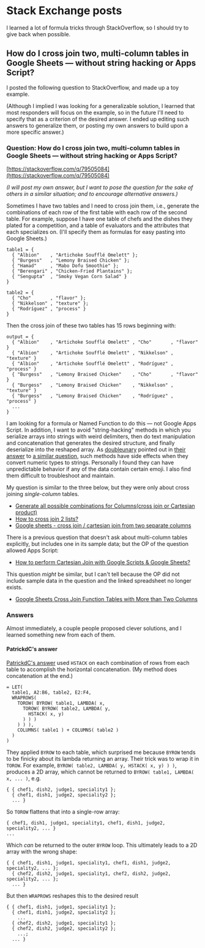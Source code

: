 # Stack Exchange posts

I learned a lot of formula tricks through StackOverflow, so I should try to give back when possible.


## How do I cross join two, multi-column tables in Google Sheets — without string hacking or Apps Script?

I posted the following question to StackOverflow, and made up a toy example. 

(Although I implied I was looking for a generalizable solution, I learned that most responders will focus on the example, so in the future I'll need to specify that as a criterion of the desired answer. I ended up editing such answers to generalize them, or posting my own answers to build upon a more specific answer.)

### Question: How do I cross join two, multi-column tables in Google Sheets — without string hacking or Apps Script?

[https://stackoverflow.com/q/79505084](https://stackoverflow.com/q/79505084)

*(I will post my own answer, but I want to pose the question for the sake of others in a similar situation; and to encourage alternative answers.)*

Sometimes I have two tables and I need to cross join them, i.e., generate the combinations of each row of the first table with each row of the second table. For example, suppose I have one table of chefs and the dishes they plated for a competition, and a table of evaluators and the attributes that each specializes on. (I'll specify them as formulas for easy pasting into Google Sheets.)

```
table1 = {
  { "Albion"    , "Artichoke Soufflé Omelett" };
  { "Burgess"   , "Lemony Braised Chicken" };
  { "Hamad"     , "Mabo Dofu Smoothie" };
  { "Berengari" , "Chicken-Fried Plantains" };
  { "Sengupta"  , "Smoky Vegan Corn Salad" }
}

table2 = {
  { "Cho"       , "flavor" };
  { "Nikkelson" , "texture" };
  { "Rodríguez" , "process" }
}
```

Then the cross join of these two tables has 15 rows beginning with:
```
output = {
  { "Albion"    , "Artichoke Soufflé Omelett" , "Cho"       , "flavor" }
  { "Albion"    , "Artichoke Soufflé Omelett" , "Nikkelson" , "texture" }
  { "Albion"    , "Artichoke Soufflé Omelett" , "Rodríguez" , "process" }
  { "Burgess"   , "Lemony Braised Chicken"    , "Cho"       , "flavor" }
  { "Burgess"   , "Lemony Braised Chicken"    , "Nikkelson" , "texture" }
  { "Burgess"   , "Lemony Braised Chicken"    , "Rodríguez" , "process" }
  ...
}
```

I am looking for a formula or Named Function to do this — not Google Apps Script. In addition, I want to avoid "string-hacking" methods in which you serialize arrays into strings with weird delimiters, then do text manipulation and concatenation that generates the desired structure, and finally deserialize into the reshaped array. As [doubleunary](https://stackoverflow.com/users/13045193/doubleunary) pointed out in [their answer](https://stackoverflow.com/a/76126924) to [a similar question](https://stackoverflow.com/questions/42805885/generate-all-possible-combinations-for-columnscross-join-or-cartesian-product), such methods have side effects when they convert numeric types to strings. Personally I found they can have unpredictable behavior if any of the data contain certain emoji. I also find them difficult to troubleshoot and maintain.

My question is similar to the three below, but they were only about cross joining *single-column* tables.
- [Generate all possible combinations for Columns(cross join or Cartesian product)](https://stackoverflow.com/questions/42805885/generate-all-possible-combinations-for-columnscross-join-or-cartesian-product)
- [How to cross join 2 lists?](https://stackoverflow.com/questions/70440464/how-to-cross-join-2-lists)
- [Google sheets - cross join / cartesian join from two separate columns](https://stackoverflow.com/questions/65766369/google-sheets-cross-join-cartesian-join-from-two-separate-columns)

There is a previous question that doesn't ask about multi-column tables explicitly, but includes one in its sample data; but the OP of the question allowed Apps Script: 
- [How to perform Cartesian Join with Google Scripts & Google Sheets?](https://stackoverflow.com/questions/65556675/how-to-perform-cartesian-join-with-google-scripts-google-sheets)

This question *might* be similar, but I can't tell because the OP did not include sample data in the question and the linked spreadsheet no longer exists.
- [Google Sheets Cross Join Function Tables with More than Two Columns](https://stackoverflow.com/questions/60572866/google-sheets-cross-join-function-tables-with-more-than-two-columns)


### Answers

Almost immediately, a couple people proposed clever solutions, and I learned something new from each of them.

#### PatrickdC's answer

[PatrickdC's answer](https://stackoverflow.com/a/79505103) used `HSTACK` on each combination of rows from each table to accomplish the horizontal concatenation. (My method does concatenation at the end.) 

```
= LET(
  table1, A2:B6, table2, E2:F4,
  WRAPROWS(
    TOROW( BYROW( table1, LAMBDA( x,
      TOROW( BYROW( table2, LAMBDA( y,
        HSTACK( x, y)
      ) ) ) 
    ) ) ),
    COLUMNS( table1 ) + COLUMNS( table2 )
  )
)
```

They applied `BYROW` to each table, which surprised me because `BYROW` tends to be finicky about its lambda returning an array. Their trick was to wrap it in `TOROW`. For example, `BYROW( table2, LAMBDA( y, HSTACK( x, y) ) )`, produces a 2D array, which cannot be returned to `BYROW( table1, LAMBDA( x, ... )`, e.g.

```
{ { chef1, dish2, judge1, speciality1 };
  { chef1, dish1, judge2, speciality2 };
  ... }
```

So `TOROW` flattens that into a single-row array:

```
{ chef1, dish1, judge1, speciality1, chef1, dish1, judge2, speciality2, ... }
...
```

Which *can* be returned to the outer `BYROW` loop. This ultimately leads to a 2D array with the wrong shape:

```
{ { chef1, dish1, judge1, speciality1, chef1, dish1, judge2, speciality2, ... };
  { chef2, dish2, judge1, speciality1, chef2, dish2, judge2, speciality2, ... };
  ... }
```

But then `WRAPROWS` reshapes this to the desired result

```
{ { chef1, dish1, judge1, speciality1 };
  { chef1, dish1, judge2, speciality2 };
    ...
  { chef2, dish2, judge1, speciality1 }; 
  { chef2, dish2, judge2, speciality2 }; 
    ...;
  ... }
```
